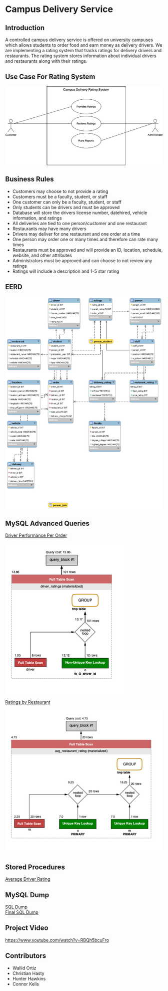 # Campus Delivery Service

## Introduction
A controlled campus delivery service is offered on university campuses which allows students to order food and earn money as delivery drivers. We are implementing a rating system that tracks ratings for delivery drivers and restaurants. The rating system stores information about individual drivers and restaurants along with their ratings.

## Use Case For Rating System
![](Images/RatingSystemUseCase.png)

## Business Rules
* Customers may choose to not provide a rating 
* Customers must be a faculty, student, or staff
* One customer can only be a faculty, student, or staff
* Only students can be drivers and must be approved
* Database will store the drivers license number, datehired, vehicle information, and ratings
* All deliveries are tied to one person/customer and one restaurant
* Restaurants may have many drivers
* Drivers may deliver for one restaurant and one order at a time
* One person may order one or many times and therefore can rate many times
* Restaurants must be approved and will provide an ID, location, schedule, website, and other attributes
* Administrators must be approved and can choose to not review any ratings
* Ratings will include a description and 1-5 star rating

## EERD
![](Images/EERD.png)
## MySQL Advanced Queries
[Driver Performance Per Order](https://github.com/Wallidortiz/Database-Design-Group2/blob/main/driver_ratings.sql)  

![](/driver_ratings_explain.png)

[Ratings by Restaurant](https://github.com/Wallidortiz/Database-Design-Group2/blob/main/Avg_rating_by_restaurant.sql)<br/>

![](/avg_restaurant_rating_explain.png)
## Stored Procedures
[Average Driver Rating](https://github.com/Wallidortiz/Database-Design-Group2/blob/main/avg_driver.sql)

## MySQL Dump
[SQL Dump](https://github.com/Wallidortiz/Database-Design-Group2/blob/main/ITCS%203160%20Group%202%20project.sql) <br/>
[Final SQL Dump](https://github.com/Wallidortiz/Database-Design-Group2/blob/main/Final_Dump.sql)
## Project Video
https://www.youtube.com/watch?v=RBQh5bcuFro
## Contributors
* Wallid Ortiz
* Christian Hasty
* Hunter Hawkins
* Connor Kells
